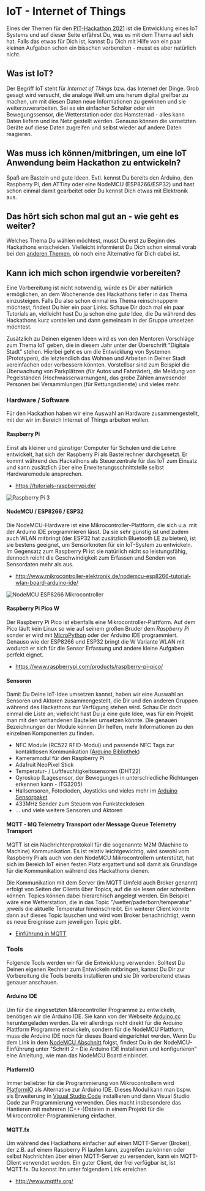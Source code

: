 # IoT - Internet of Things

Eines der Themen für den [PIT-Hackathon 2021](https://github.com/PIT-Hackathon/2021-Infos) ist die Entwicklung eines IoT Systems und auf dieser Seite erfährst Du, was es mit dem Thema auf sich hat. Falls das etwas für Dich ist, kannst Du Dich mit Hilfe von ein paar kleinen Aufgaben schon ein bisschen vorbereiten - musst es aber natürlich nicht.

## Was ist IoT?

Der Begriff IoT steht für *Internet of Things* bzw. das Internet der Dinge. Grob gesagt wird versucht, die analoge Welt um uns herum digital greifbar zu machen, um mit diesen Daten neue Informationen zu gewinnen und sie weiterzuverarbeiten. Sei es ein einfacher Schalter oder ein Bewegungssensor, die Wetterstation oder das Hamsterrad - alles kann Daten liefern und ins Netz gestellt werden. Genauso können die vernetzten Geräte auf diese Daten zugreifen und selbst wieder auf andere Daten reagieren.

## Was muss ich können/mitbringen, um eine IoT Anwendung beim Hackathon zu entwickeln?

Spaß am Basteln und gute Ideen. Evtl. kennst Du bereits den Arduino, den Raspberry Pi, den ATTiny oder eine NodeMCU (ESP8266/ESP32) und hast schon einmal damit gearbeitet oder Du kennst Dich etwas mit Elektronik aus.

## Das hört sich schon mal gut an - wie geht es weiter?

Welches Thema Du wählen möchtest, musst Du erst zu Beginn des Hackathons entscheiden. Vielleicht informierst Du Dich schon einmal vorab bei den [anderen Themen](https://github.com/PIT-Hackathon/2021-Infos), ob noch eine Alternative für Dich dabei ist.

## Kann ich mich schon irgendwie vorbereiten?

Eine Vorbereitung ist nicht notwendig, würde es Dir aber natürlich ermöglichen, an dem Wochenende des Hackathons tiefer in das Thema einzusteigen. Falls Du also schon einmal ins Thema reinschnuppern möchtest, findest Du hier ein paar Links. Schaue Dir doch mal ein paar Tutorials an, vielleicht hast Du ja schon eine gute Idee, die Du während des Hackathons kurz vorstellen und dann gemeinsam in der Gruppe umsetzen möchtest.

Zusätzlich zu Deinen eigenen Ideen wird es von den Mentoren Vorschläge zum Thema IoT geben, die in diesem Jahr unter der Überschrift "Digitale Stadt" stehen. Hierbei geht es um die Entwicklung von Systemen (Prototypen), die letztendlich das Wohnen und Arbeiten in Deiner Stadt vereinfachen oder verbessern könnten. Vorstellbar sind zum Beispiel die Überwachung von Parkplätzen (für Autos und Fahrräder), die Meldung von Pegelständen (Hochwasserwarnungen), das grobe Zählen anwesender Personen bei Versammlungen (für Rettungsdienste) und vieles mehr. 

### Hardware / Software

Für den Hackathon haben wir eine Auswahl an Hardware zusammengestellt, mit der wir im Bereich Internet of Things arbeiten wollen.

#### Raspberry Pi

Einst als kleiner und günstiger Computer für Schulen und die Lehre entwickelt, hat sich der Raspberry Pi als Bastelrechner durchgesetzt. Er kommt während des Hackathons als Steuerzentrale für das IoT zum Einsatz und kann zusätzlich über eine Erweiterungsschnittstelle selbst Hardwaremodule ansprechen.

- <https://tutorials-raspberrypi.de/>

![Raspberry Pi 3](images/RaspberryPi.jpg)

#### NodeMCU / ESP8266 / ESP32

Die NodeMCU-Hardware ist eine Mikrocontroller-Plattform, die sich u.a. mit der Arduino IDE programmieren lässt. Da sie sehr günstig ist und zudem auch WLAN mitbringt (der ESP32 hat zusätzlich Bluetooth LE zu bieten), ist sie bestens geeignet, um Sensorknoten für ein IoT-System zu entwickeln. Im Gegensatz zum Raspberry Pi ist sie natürlich nicht so leistungsfähig, dennoch reicht die Geschwindigkeit zum Erfassen und Senden von Sensordaten mehr als aus.

- <http://www.mikrocontroller-elektronik.de/nodemcu-esp8266-tutorial-wlan-board-arduino-ide/>

![NodeMCU ESP8266 Mikrocontroller](images/NodeMCU.png)

#### Raspberry Pi Pico W

Der Raspberry Pi Pico ist ebenfalls eine Mikrocontroller-Plattform. 
Auf dem Pico läuft kein Linux so wie auf seinem großen Bruder dem *Raspberry Pi* sonder er wird mit [MicroPython](https://micropython.org) oder der Arduino IDE programmiert. 
Genauso wie der ESP8266 und ESP32 bringt die W Variante WLAN mit wodurch er sich für die Sensor Erfassung und andere kleine Aufgaben perfekt eignet.

- <https://www.raspberrypi.com/products/raspberry-pi-pico/>

#### Sensoren

Damit Du Deine IoT-Idee umsetzen kannst, haben wir eine Auswahl an Sensoren und Aktoren zusammengestellt, die Dir und den anderen Gruppen während des Hackathons zur Verfügung stehen wird. Schau Dir doch einmal die Liste an; vielleicht hast Du ja eine gute Idee, was für ein Projekt man mit den vorhandenen Bauteilen umsetzen könnte. Die genauen Bezeichnungen der Module können Dir helfen, mehr Informationen zu den einzelnen Komponenten zu finden.

- NFC Module (RC522 RFID-Modul) und passende NFC Tags zur kontaktlosen Kommunikation ([Arduino Bibliothek](https://github.com/miguelbalboa/rfid))
- Kameramodul für den Raspberry Pi
- Adafruit NeoPixel Stick
- Temperatur- / Luftfeuchtigkeitssensoren (DHT22)
- Gyroskop (Lagesensor, der Bewegungen in unterschiedliche Richtungen erkennen kann - ITG3205)
- Hallsensoren, Fotodioden, Joysticks und vieles mehr im [Arduino Sensorpaket](https://tkkrlab.nl/wiki/Arduino_37_sensors)
- 433MHz Sender zum Steuern von Funksteckdosen
- ... und viele weitere Sensoren und Aktoren

#### MQTT - MQ Telemetry Transport oder Message Queue Telemetry Transport

MQTT ist ein Nachrichtenprotokoll für die sogenannte M2M (Machine to Machine) Kommunikation. Es ist relativ leichtgewichtig, wird sowohl vom Raspberry Pi als auch von den NodeMCU Mikrocontrollern unterstützt, hat sich im Bereich IoT einen festen Platz ergattert und soll damit als Grundlage für die Kommunikation während des Hackathons dienen.

Die Kommunikation mit dem Server (im MQTT Umfeld auch Broker genannt) erfolgt von Seiten der Clients über Topics, auf die sie lesen oder schreiben können. Topics können dabei hierarchisch angelegt werden. Ein Beispiel wäre eine Wetterstation, die in das Topic "/wetter/paderborn/temperatur" jeweils die aktuelle Temperatur hineinschreibt. Ein weiterer Client könnte dann auf dieses Topic lauschen und wird vom Broker benachrichtigt, wenn es neue Ereignisse zum jeweiligen Topic gibt.

- [Einführung in MQTT](https://www.predic8.de/mqtt.htm)

### Tools

Folgende Tools werden wir für die Entwicklung verwenden. Solltest Du Deinen eigenen Rechner zum Entwickeln mitbringen, kannst Du Dir zur Vorbereitung die Tools bereits installieren und sie Dir vorbereitend etwas genauer anschauen.

#### Arduino IDE

Um für die eingesetzten Mikrocontroller Programme zu entwickeln, benötigen wir die Arduino IDE. Sie kann von der Webseite [Arduino.cc](http://www.arduino.cc) heruntergeladen werden. Da wir allerdings nicht direkt für die Arduino Plattform Programme entwickeln, sondern für die NodeMCU Plattform, muss die Arduino IDE noch für dieses Board eingerichtet werden. Wenn Du dem Link in dem [NodeMCU Abschnitt](#nodemcu--esp8266--esp32) folgst, findest Du in der NodeMCU-Einführung unter "Schritt 2 – Die Arduino IDE installieren und konfigurieren" eine Anleitung, wie man das NodeMCU Board einbindet.

#### PlatformIO

Immer beliebter für die Programmierung von Mikrocontrollern wird [PlatformIO](https://platformio.org/) als Alternative zur Arduino IDE. Dieses Modul kann man bspw. als Erweiterung in [Visual Studio Code](https://code.visualstudio.com/) installieren und dann Visual Studio Code zur Programmierung verwenden. Dies macht insbesondere das Hantieren mit mehreren (C++-)Dateien in einem Projekt für die Mikrocontroller-Programmierung einfacher.

#### MQTT.fx

Um während des Hackathons einfacher auf einen MQTT-Server (Broker), der z.B. auf einem Raspberry Pi laufen kann, zugreifen zu können oder selbst Nachrichten über einen MQTT-Server zu versenden, kann ein MQTT-Client verwendet werden. Ein guter Client, der frei verfügbar ist, ist MQTT.fx. Du kannst ihn unter folgendem Link erreichen

- <http://www.mqttfx.org/>
